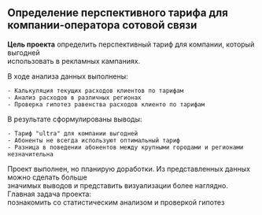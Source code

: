 ## Определение перспективного тарифа для компании-оператора сотовой связи

**Цель проекта** определить перспективный тариф для компании, который выгодней  
использовать в рекламных кампаниях.

В ходе анализа данных выполнены:  

	- Калькуляция текущих расходов клиентов по тарифам
	- Анализ расходов в различных регионах
	- Проверка гипотез равенства расходов клиенто по тарифам
 
В результате сформулированы выводы:  

	- Тариф "ultra" для компании выгодней
	- Абоненты не всегда используют оптимальный тариф
	- Разница в поведении абонентов между крупными городами и регионами незначительна


Проект выполнен, но планирую доработки. Из представленных данных можно сделать больше  
значимых выводов и представить визуализации более наглядно. Главная задача проекта:  
	познакомить со статистическим анализом и проверкой гипотез